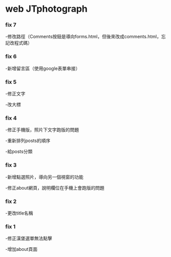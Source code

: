 # web JTphotograph


### fix 7

-修改路徑（Comments按鈕是導向forms.html，但後來改成comments.html，忘記改程式碼）


### fix 6

-新增留言區（使用google表單串接）


### fix 5

-修正文字

-改大標


### fix 4

-修正手機版，照片下文字跑版的問題

-重新排列posts的順序

-給posts分類


### fix 3

-新增點選照片，導向另一個視窗的功能

-修正about網頁，說明欄位在手機上會跑版的問題


### fix 2

-更改title名稱


### fix 1

-修正漢堡選單無法點擊

-增加about頁面